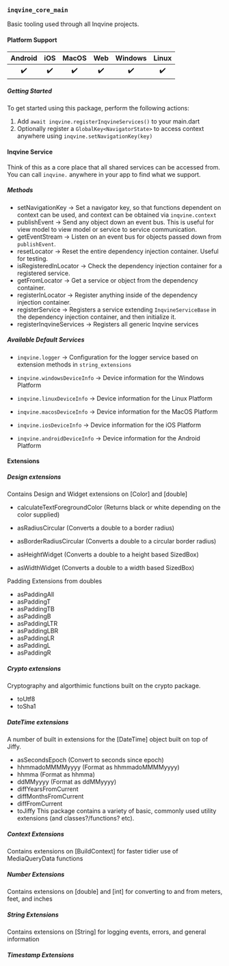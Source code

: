 ### `inqvine_core_main`

Basic tooling used through all Inqvine projects.

#### Platform Support

| Android | iOS | MacOS | Web | Windows | Linux |
|:-------:|:---:|:-----:|:---:|:-------:|:-----:|
|    ✔️    |  ✔️  |   ✔️   |  ✔️  |  ✔️  |  ✔️  |

##### Getting Started

To get started using this package, perform the following actions:
1) Add `await inqvine.registerInqvineServices()` to your main.dart
2) Optionally register a `GlobalKey<NavigatorState>` to access context anywhere using `inqvine.setNavigationKey(key)`

#### Inqvine Service

Think of this as a core place that all shared services can be accessed from.  
You can call `inqvine.` anywhere in your app to find what we support.

##### Methods

- setNavigationKey -> Set a navigator key, so that functions dependent on context can be used, and context can be obtained via `inqvine.context`
- publishEvent -> Send any object down an event bus. This is useful for view model to view model or service to service communication.
- getEventStream -> Listen on an event bus for objects passed down from `publishEvent`.
- resetLocator -> Reset the entire dependency injection container. Useful for testing.
- isRegisteredInLocator -> Check the dependency injection container for a registered service.
- getFromLocator -> Get a service or object from the dependency container.
- registerInLocator -> Register anything inside of the dependency injection container.
- registerService -> Registers a service extending `InqvineServiceBase` in the dependency injection container, and then initialize it.
- registerInqvineServices -> Registers all generic Inqvine services

##### Available Default Services

- `inqvine.logger` -> Configuration for the logger service based on extension methods in `string_extensions`

- `inqvine.windowsDeviceInfo` -> Device information for the Windows Platform
- `inqvine.linuxDeviceInfo` -> Device information for the Linux Platform
- `inqvine.macosDeviceInfo` -> Device information for the MacOS Platform
- `inqvine.iosDeviceInfo` -> Device information for the iOS Platform
- `inqvine.androidDeviceInfo` -> Device information for the Android Platform

#### Extensions

##### Design extensions

Contains Design and Widget extensions on [Color] and [double]
- calculateTextForegroundColor (Returns black or white depending on the color supplied)

- asRadiusCircular (Converts a double to a border radius)
- asBorderRadiusCircular (Converts a double to a circular border radius)

- asHeightWidget (Converts a double to a height based SizedBox)
- asWidthWidget (Converts a double to a width based SizedBox)

Padding Extensions from doubles
- asPaddingAll
- asPaddingT
- asPaddingTB
- asPaddingB
- asPaddingLTR
- asPaddingLBR
- asPaddingLR
- asPaddingL
- asPaddingR

##### Crypto extensions

Cryptography and algorthimic functions built on the crypto package.
- toUtf8
- toSha1

##### DateTime extensions

A number of built in extensions for the [DateTime] object built on top of Jiffy.  
- asSecondsEpoch (Convert to seconds since epoch)
- hhmmadoMMMMyyyy (Format as hhmmadoMMMMyyyy)
- hhmma (Format as hhmma)
- ddMMyyyy (Format as ddMMyyyy)
- diffYearsFromCurrent
- diffMonthsFromCurrent
- diffFromCurrent
- toJiffy
This package contains a variety of basic, commonly used utility extensions (and classes?/functions? etc).

##### Context Extensions
Contains extensions on [BuildContext] for faster tidier use of MediaQueryData functions

##### Number Extensions
Contains extensions on [double] and [int] for converting to and from meters, feet, and inches

##### String Extensions
Contains extensions on [String] for logging events, errors, and general information

##### Timestamp Extensions